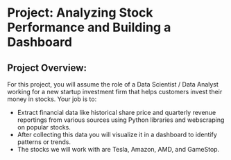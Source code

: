 # Project: Analyzing Stock Performance and Building a Dashboard

## Project Overview:
For this project, you will assume the role of a Data Scientist / Data Analyst working for a new startup investment firm that helps customers invest their money in stocks. Your job is to:
* Extract financial data like historical share price and quarterly revenue reportings from various sources using Python libraries and webscraping on popular stocks.
* After collecting this data you will visualize it in a dashboard to identify patterns or trends.
* The stocks we will work with are Tesla, Amazon, AMD, and GameStop.
